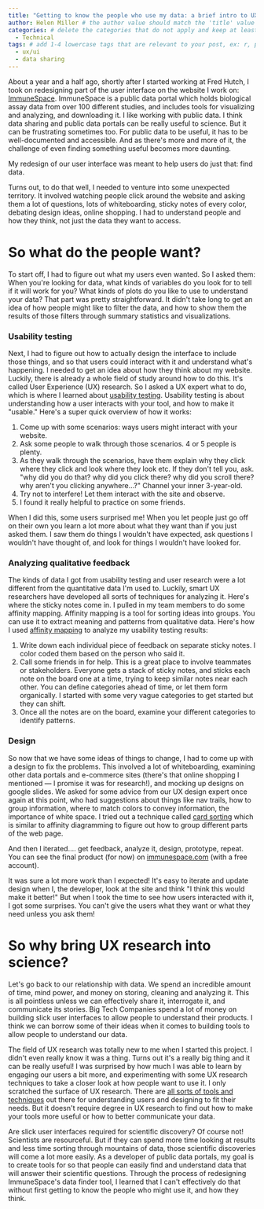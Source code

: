 ```yaml
---
title: "Getting to know the people who use my data: a brief intro to UX research" # replace with the title of your post, a short catchy description to entice readers
author: Helen Miller # the author value should match the 'title' value of your contributor file located here /gh-pages/_contributors. If you do not have a contributor file, please feel free to make one or contact one of our team members to assist you.
categories: # delete the categories that do not apply and keep at least one
  - Technical
tags: # add 1-4 lowercase tags that are relevant to your post, ex: r, python, genomics, workflows
  - ux/ui
  - data sharing
---
```

About a year and a half ago, shortly after I started working at Fred Hutch, I took on redesigning part of the user interface on the website I work on: [ImmuneSpace](https://www.immunespace.org/). ImmuneSpace is a public data portal which holds biological assay data from over 100 different studies, and includes tools for visualizing and analyzing, and downloading it. I like working with public data. I think data sharing and public data portals can be really useful to science. But it can be frustrating sometimes too. For public data to be useful, it has to be well-documented and accessible. And as there's more and more of it, the challenge of even finding something useful becomes more daunting. 

My redesign of our user interface was meant to help users do just that: find data. 

Turns out, to do that well, I needed to venture into some unexpected territory. It involved watching people click around the website and asking them a lot of questions, lots of whiteboarding, sticky notes of every color, debating design ideas, online shopping. I had to understand people and how they think, not just the data they want to access. 

# So what do the people want?

To start off, I had to figure out what my users even wanted. So I asked them: When you're looking for data, what kinds of variables do you look for to tell if it will work for you? What kinds of plots do you like to use to understand your data? That part was pretty straightforward. It didn't take long to get an idea of how people might like to filter the data, and how to show them the results of those filters through summary statistics and visualizations. 

### Usability testing

Next, I had to figure out how to actually design the interface to include those things, and so that users could interact with it and understand what's happening. I needed to get an idea about how they think about my website. Luckily, there is already a whole field of study around how to do this. It's called User Experience (UX) research. So I asked a UX expert what to do, which is where I learned about [usability testing](https://www.nngroup.com/articles/usability-testing-101/). Usability testing is about understanding how a user interacts with your tool, and how to make it "usable." Here's a super quick overview of how it works: 

1. Come up with some scenarios: ways users might interact with your website. 
2. Ask some people to walk through those scenarios. 4 or 5 people is plenty. 
3. As they walk through the scenarios, have them explain why they click where they click and look where they look etc. If they don't tell you, ask. "why did you do that? why did you click there? why did you scroll there? why aren't you clicking anywhere...?" Channel your inner 3-year-old. 
4. Try not to interfere! Let them interact with the site and observe. 
5. I found it really helpful to practice on some friends. 

When I did this, some users surprised me! When you let people just go off on their own you learn a lot more about what they want than if you just asked them. I saw them do things I wouldn't have expected, ask questions I wouldn't have thought of, and look for things I wouldn't have looked for.

### Analyzing qualitative feedback

The kinds of data I got from usability testing and user research were a lot different from the quantitative data I'm used to. Luckily, smart UX researchers have developed all sorts of techniques for analyzing it. Here's where the sticky notes come in. I pulled in my team members to do some affinity mapping. Affinity mapping is a tool for sorting ideas into groups. You can use it to extract meaning and patterns from qualitative data. Here's how I used [affinity mapping](https://www.nngroup.com/articles/affinity-diagram/) to analyze my usability testing results:

1. Write down each individual piece of feedback on separate sticky notes. I color coded them based on the person who said it.
2. Call some friends in for help. This is a great place to involve teammates or stakeholders. Everyone gets a stack of sticky notes, and sticks each note on the board one at a time, trying to keep similar notes near each other. You can define categories ahead of time, or let them form organically. I started with some very vague categories to get started but they can shift. 
3. Once all the notes are on the board, examine your different categories to identify patterns. 

### Design

So now that we have some ideas of things to change, I had to come up with a design to fix the problems. This involved a lot of whiteboarding, examining other data portals and e-commerce sites (there's that online shopping I mentioned — I promise it was for research!), and mocking up designs on google slides. We asked for some advice from our UX design expert once again at this point, who had suggestions about things like nav trails, how to group information, where to match colors to convey information, the importance of white space. I tried out a technique called [card sorting](https://www.nngroup.com/articles/card-sorting-definition/) which is similar to affinity diagramming to figure out how to group different parts of the web page.

And then I iterated.... get feedback, analyze it, design, prototype, repeat. You can see the final product (for now) on [immunespace.com](http://immunespace.com) (with a free account). 

It was sure a lot more work than I expected! It's easy to iterate and update design when I, the developer, look at the site and think "I think this would make it better!" But when I took the time to see how users interacted with it, I got some surprises. You can't give the users what they want or what they need unless you ask them! 

# So why bring UX research into science?

Let's go back to our relationship with data. We spend an incredible amount of time, mind power, and money on storing, cleaning and analyzing it. This is all pointless unless we can effectively share it, interrogate it, and communicate its stories. Big Tech Companies spend a lot of money on building slick user interfaces to allow people to understand their products. I think we can borrow some of their ideas when it comes to building tools to allow people to understand our data. 

The field of UX research was totally new to me when I started this project. I didn't even really know it was a thing. Turns out it's a really big thing and it can be really useful! I was surprised by how much I was able to learn by engaging our users a bit more, and experimenting with some UX research techniques to take a closer look at how people want to use it. I only scratched the surface of UX research. There are [all sorts of tools and techniques](https://www.nngroup.com/articles/which-ux-research-methods/) out there for understanding users and designing to fit their needs. But it doesn't require degree in UX research to find out how to make your tools more useful or how to better communicate your data. 

Are slick user interfaces required for scientific discovery? Of course not! Scientists are resourceful. But if they can spend more time looking at results and less time sorting through mountains of data, those scientific discoveries will come a lot more easily. As a developer of public data portals, my goal is to create tools for so that people can easily find and understand data that will answer their scientific questions. Through the process of redesigning ImmuneSpace's data finder tool, I learned that I can't effectively do that without first getting to know the people who might use it, and how they think.
